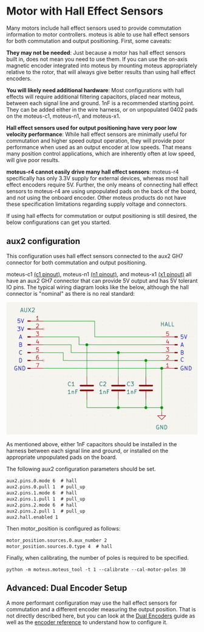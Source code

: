 # Motor with Hall Effect Sensors

Many motors include hall effect sensors used to provide commutation information to motor controllers.  moteus is able to use hall effect sensors for both commutation and output positioning.  First, some caveats:

**They may not be needed**: Just because a motor has hall effect sensors built in, does not mean you need to use them.  If you can use the on-axis magnetic encoder integrated into moteus by mounting moteus appropriately relative to the rotor, that will always give better results than using hall effect encoders.

**You will likely need additional hardware**: Most configurations with hall effects will require additional filtering capacitors, placed near moteus, between each signal line and ground.  1nF is a recommended starting point.  They can be added either in the wire harness, or on unpopulated 0402 pads on the moteus-c1, moteus-n1, and moteus-x1.

**Hall effect sensors used for output positioning have very poor low velocity performance**: While hall effect sensors are minimally useful for commutation and higher speed output operation, they will provide poor performance when used as an output encoder at low speeds.  That means many position control applications, which are inherently often at low speed, will give poor results.

**moteus-r4 cannot easily drive many hall effect sensors**: moteus-r4 specifically has only 3.3V supply for external devices, whereas most hall effect encoders require 5V.  Further, the only means of connecting hall effect sensors to moteus-r4 are using unpopulated pads on the back of the board, and *not* using the onboard encoder.  Other moteus products do not have these specification limitations regarding supply voltage and connectors.

If using hall effects for commutation or output positioning is still desired, the below configurations can get you started.

## aux2 configuration ##

This configuration uses hall effect sensors connected to the aux2 GH7
connector for both commutation and output positioning.

moteus-c1 [(c1 pinout)](../reference/pinouts.md#moteus-c1), moteus-n1 [(n1 pinout)](../reference/pinouts.md#moteus-n1), and moteus-x1 [(x1 pinout)](../reference/pinouts.md#moteus-x1) all have an aux2 GH7 connector that can provide 5V output and has 5V tolerant IO pins.  The typical wiring diagram looks like the below, although the hall connector is "nominal" as there is no real standard:

![](images/hall-wiring.png)

As mentioned above, either 1nF capacitors should be installed in the harness between each signal line and ground, or installed on the appropriate unpopulated pads on the board.

The following aux2 configuration parameters should be set.

```
aux2.pins.0.mode 6  # hall
aux2.pins.0.pull 1  # pull_up
aux2.pins.1.mode 6  # hall
aux2.pins.1.pull 1  # pull_up
aux2.pins.2.mode 6  # hall
aux2.pins.2.pull 1  # pull_up
aux2.hall.enabled 1
```

Then motor_position is configured as follows:

```
motor_position.sources.0.aux_number 2
motor_position.sources.0.type 4  # hall
```

Finally, when calibrating, the number of poles is required to be
specified.

```
python -m moteus.moteus_tool -t 1 --calibrate --cal-motor-poles 30
```

## Advanced: Dual Encoder Setup

A more performant configuration may use the hall effect sensors for commutation and a different encoder measuring the output position.  That is not directly described here, but you can look at the [Dual Encoders](dual-encoders.md) guide as well as the [encoder reference](../reference/encoders.md) to understand how to configure it.
